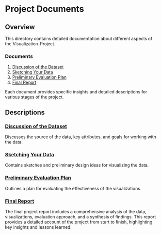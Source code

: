 # Project Documents

## Overview
This directory contains detailed documentation about different aspects of the Visualization-Project.

### Documents

1. [Discussion of the Dataset](Discussion_of_the_dataset.md)
2. [Sketching Your Data](Sketching_your_data.md)
3. [Preliminary Evaluation Plan](Preliminary_evaluation_plan.md)
4. [Final Report](Final_Report.md)  

Each document provides specific insights and detailed descriptions for various stages of the project.

## Descriptions

### [Discussion of the Dataset](Discussion_of_the_dataset.md)
Discusses the source of the data, key attributes, and goals for working with the data.

### [Sketching Your Data](Sketching_your_data.md)
Contains sketches and preliminary design ideas for visualizing the data.

### [Preliminary Evaluation Plan](Preliminary_evaluation_plan.md)
Outlines a plan for evaluating the effectiveness of the visualizations.

### [Final Report](Final_Report.md)
The final project report includes a comprehensive analysis of the data, visualizations, evaluation approach, and a synthesis of findings. This report provides a detailed account of the project from start to finish, highlighting key insights and lessons learned.
